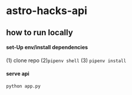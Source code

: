 # astro-hacks-api
## how to run locally
#### set-Up env/install dependencies
(1) clone repo
(2)`pipenv shell`
(3) `pipenv install`
#### serve api
`python app.py`
